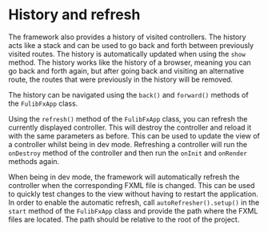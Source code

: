# History and refresh

The framework also provides a history of visited controllers. The history acts like a stack and can be
used to go back and forth between previously visited routes. The history is automatically updated when using the `show`
method. The history works like the history of a browser, meaning you can go back and forth again, but after going back
and visiting an alternative route, the routes that were previously in the history will be removed.

The history can be navigated using the `back()` and `forward()` methods of the `FulibFxApp` class.

Using the `refresh()` method of the `FulibFxApp` class, you can refresh the currently displayed controller. This will
destroy the controller and reload it with the same parameters as before. This can be used to update the view of a
controller whilst being in dev mode. Refreshing a controller will run the `onDestroy` method of the controller and then
run the `onInit` and `onRender` methods again.

When being in dev mode, the framework will automatically refresh the controller when the corresponding FXML file is
changed. This can be used to quickly test changes to the view without having to restart the application. In order to
enable the automatic refresh, call `autoRefresher().setup()` in the `start` method of the `FulibFxApp` class and 
provide the path where the FXML files are located. The path should be relative to the root of the project.